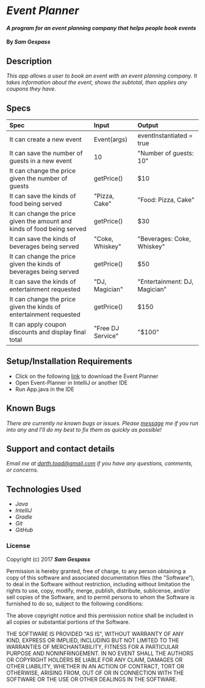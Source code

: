 # _Event Planner_

#### _A program for an event planning company that helps people book events_

#### By _**Sam Gespass**_

## Description

_This app allows a user to book an event with an event planning company. It takes information about the event, shows the subtotal, then applies any coupons they have._

## Specs

| Spec | Input | Output |
| :-------------     | :------------- | :------------- |
| It can create a new event | Event(args) | eventInstantiated = true |
| It can save the number of guests in a new event | 10 | "Number of guests: 10" |
| It can change the price given the number of guests | getPrice() | $10 |
| It can save the kinds of food being served | "Pizza, Cake" | "Food: Pizza, Cake" |
| It can change the price given the amount and kinds of food being served | getPrice() | $30 |
| It can save the kinds of beverages being served | "Coke, Whiskey" | "Beverages: Coke, Whiskey" |
| It can change the price given the kinds of beverages being served | getPrice() | $50 |
| It can save the kinds of entertainment requested | "DJ, Magician" | "Entertainment: DJ, Magician" |
| It can change the price given the kinds of entertainment requested | getPrice() | $150 |
| It can apply coupon discounts and display final total | "Free DJ Service" | "$100" |

## Setup/Installation Requirements

* Click on the following [link](https://github.com/darthtoad/event-planner) to download the Event Planner
* Open Event-Planner in IntelliJ or another IDE
* Run App.java in the IDE

## Known Bugs

_There are currently no known bugs or issues. Please [message](mailto:darth.toad@gmail.com) me if you run into any and I'll do my best to fix them as quickly as possible!_

## Support and contact details

_Email me at [darth.toad@gmail.com](mailto:darth.toad@gmail.com) if you have any questions, comments, or concerns._

## Technologies Used

* _Java_
* _IntelliJ_
* _Gradle_
* _Git_
* _GitHub_

### License

Copyright (c) 2017 ****_Sam Gespass_****

Permission is hereby granted, free of charge, to any person obtaining a copy of this software and associated documentation files (the "Software"), to deal in the Software without restriction, including without limitation the rights to use, copy, modify, merge, publish, distribute, sublicense, and/or sell copies of the Software, and to permit persons to whom the Software is furnished to do so, subject to the following conditions:

The above copyright notice and this permission notice shall be included in all copies or substantial portions of the Software.

THE SOFTWARE IS PROVIDED "AS IS", WITHOUT WARRANTY OF ANY KIND, EXPRESS OR IMPLIED, INCLUDING BUT NOT LIMITED TO THE WARRANTIES OF MERCHANTABILITY, FITNESS FOR A PARTICULAR PURPOSE AND NONINFRINGEMENT. IN NO EVENT SHALL THE AUTHORS OR COPYRIGHT HOLDERS BE LIABLE FOR ANY CLAIM, DAMAGES OR OTHER LIABILITY, WHETHER IN AN ACTION OF CONTRACT, TORT OR OTHERWISE, ARISING FROM, OUT OF OR IN CONNECTION WITH THE SOFTWARE OR THE USE OR OTHER DEALINGS IN THE SOFTWARE.

